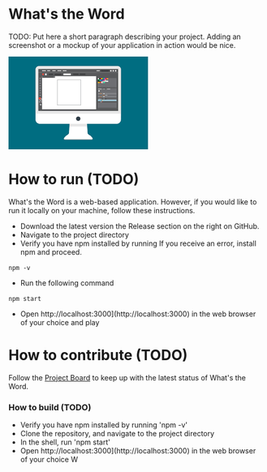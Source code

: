 # What's the Word
TODO: Put here a short paragraph describing your project. 
Adding an screenshot or a mockup of your application in action would be nice.  

![This is a screenshot.](public/images.png)
# How to run (TODO)
What's the Word is a web-based application. However, if you would like to run it locally on your machine, follow these instructions.
- Download the latest version the Release section on the right on GitHub.  
- Navigate to the project directory
- Verify you have npm installed by running If you receive an error, install npm and proceed.
```
npm -v
```
- Run the following command
```
npm start
```
- Open http://localhost:3000](http://localhost:3000) in the web browser of your choice and play

# How to contribute (TODO)
Follow the [Project Board](https://github.com/orgs/cis3296f22/projects/111) to keep up with the latest status of What's the Word.

### How to build (TODO)
- Verify you have npm installed by running 'npm -v'
- Clone the repository, and navigate to the project directory
- In the shell, run 'npm start'
- Open http://localhost:3000](http://localhost:3000) in the web browser of your choice
W
